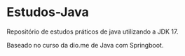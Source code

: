 # Estudos-Java
Repositório de estudos práticos de java utilizando a JDK 17. 

Baseado no curso da dio.me de Java com Springboot.
